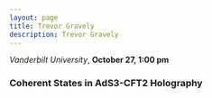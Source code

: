 ```yaml
---
layout: page
title: Trevor Gravely 
description: Trevor Gravely 
---
```


*Vanderbilt University*, **October 27, 1:00 pm**

### Coherent States in AdS3-CFT2 Holography
